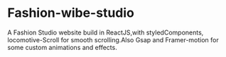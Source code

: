 # Fashion-wibe-studio
A Fashion Studio website build in ReactJS,with styledComponents, locomotive-Scroll for smooth scrolling.Also Gsap and Framer-motion for some custom animations and effects.
